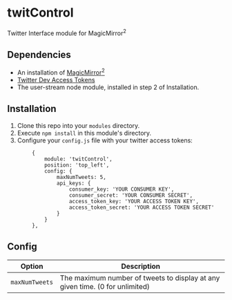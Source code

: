 # twitControl
Twitter Interface module for MagicMirror<sup>2</sup>

## Dependencies
  * An installation of [MagicMirror<sup>2</sup>](https://github.com/MichMich/MagicMirror)
  * [Twitter Dev Access Tokens](https://dev.twitter.com/oauth/overview/application-owner-access-tokens)
  * The user-stream node module, installed in step 2 of Installation.

## Installation
 1. Clone this repo into your `modules` directory.
 2. Execute `npm install` in this module's directory.
 3. Configure your `config.js` file with your twitter access tokens:
 
```
		{
			module: 'twitControl',
			position: 'top_left',
			config: {
				maxNumTweets: 5,
				api_keys: {
					consumer_key: 'YOUR CONSUMER KEY',
					consumer_secret: 'YOUR CONSUMER SECRET',
					access_token_key: 'YOUR ACCESS TOKEN KEY',
					access_token_secret: 'YOUR ACCESS TOKEN SECRET'
				}
			}
		},
```
 
## Config
| **Option** | **Description** |
| --- | --- |
| `maxNumTweets` | The maximum number of tweets to display at any given time.  (0 for unlimited) |
